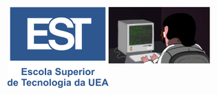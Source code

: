 <img src = "giphy.gif" width = "235px" align = "right">
<img src = "est.png" width = "235px" align = "right">

